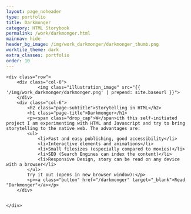 ```yaml
---
layout: page_noheader
type: portfolio
title: Darkmonger
category: HTML Storybook
permalink: /work/darkmonger.html
mainnav: hide
header_bg_image: /img/work_darkmonger/darkmonger_thumb.png
worktile_theme: dark
extra_classes: portfolio
order: 10
---
```


<div class="wrapper">

	<div class="row">
		<div class="col-6">			
				<img class="illustration_image" src="{{ '/img/work_darkmonger/darkmonger.png' | prepend: site.baseurl }}">
		</div>
		<div class="col-6">
			<h2 class="page-subtitle">Storytelling in HTML</h2>
			<h1 class="page-title">Darkmonger</h1>
			<p><span class="drop_cap">W</span>ith this self-initiated project I am experimenting with HTML and Javascript and try to bring storytelling to the native web. The advantages are:
			<ul>
				<li>Fast and easy publishing, good accessibility</li>				
				<li>Interactive elements and animations</li>
				<li>Small filesizes (especially compared to movies)</li>
				<li>SEO (Search Engines can index the content)</li>
				<li>Responsive Design, story can be read on any device with a browser</li>
			</ul>
			Try it out (opens in new browser window):</p>
			<p><a class="button" href="/darkmonger" target="_blank">Read "Darkmonger"</a></p>			 
		</div>
		
				
	</div>
</div>